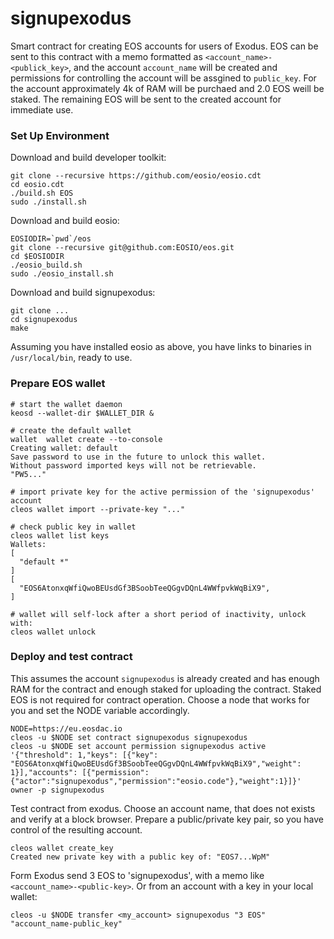 # signupexodus

Smart contract for creating EOS accounts for users of Exodus. EOS can be sent to this contract with a memo formatted as `<account_name>-<publick_key>`, and the account `account_name` will be created and permissions for controlling the account will be assgined to `public_key`. For the account approximately 4k of RAM will be purchaed and 2.0 EOS weill be staked. The remaining EOS will be sent to the created account for immediate use.

### Set Up Environment

Download and build developer toolkit:
```
git clone --recursive https://github.com/eosio/eosio.cdt
cd eosio.cdt
./build.sh EOS
sudo ./install.sh
```

Download and build eosio:
```
EOSIODIR=`pwd`/eos
git clone --recursive git@github.com:EOSIO/eos.git
cd $EOSIODIR
./eosio_build.sh
sudo ./eosio_install.sh
```

Download and build signupexodus:
```
git clone ...
cd signupexodus
make
```

Assuming you have installed eosio as above, you have links to binaries in `/usr/local/bin`, ready to use.

### Prepare EOS wallet
```
# start the wallet daemon
keosd --wallet-dir $WALLET_DIR &

# create the default wallet
wallet  wallet create --to-console
Creating wallet: default
Save password to use in the future to unlock this wallet.
Without password imported keys will not be retrievable.
"PW5..."

# import private key for the active permission of the 'signupexodus' account
cleos wallet import --private-key "..."

# check public key in wallet
cleos wallet list keys
Wallets:
[
  "default *"
]
[
  "EOS6AtonxqWfiQwoBEUsdGf3BSoobTeeQGgvDQnL4WWfpvkWqBiX9",
]

# wallet will self-lock after a short period of inactivity, unlock with:
cleos wallet unlock
```

### Deploy and test contract

This assumes the account `signupexodus` is already created and has enough RAM for the contract and enough staked for uploading the contract. Staked EOS is not required for contract operation. Choose a node that works for you and set the NODE variable accordingly.
```
NODE=https://eu.eosdac.io
cleos -u $NODE set contract signupexodus signupexodus
cleos -u $NODE set account permission signupexodus active '{"threshold": 1,"keys": [{"key": "EOS6AtonxqWfiQwoBEUsdGf3BSoobTeeQGgvDQnL4WWfpvkWqBiX9","weight": 1}],"accounts": [{"permission":{"actor":"signupexodus","permission":"eosio.code"},"weight":1}]}' owner -p signupexodus
```

Test contract from exodus. Choose an account name, that does not exists and verify at a block browser. Prepare a public/private key pair, so you have control of the resulting account. 
```
cleos wallet create_key
Created new private key with a public key of: "EOS7...WpM"
```

Form Exodus send 3 EOS to 'signupexodus', with a memo like `<account_name>-<public-key>`. Or from an account with a key in your local wallet:
```
cleos -u $NODE transfer <my_account> signupexodus "3 EOS" "account_name-public_key"
```

